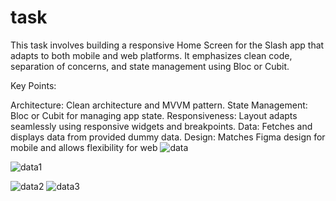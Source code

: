 # task

This task involves building a responsive Home Screen for the Slash app that adapts to both mobile and web platforms. It emphasizes clean code, separation of concerns, and state management using Bloc or Cubit.

Key Points:

Architecture: Clean architecture and MVVM pattern.
State Management: Bloc or Cubit for managing app state.
Responsiveness: Layout adapts seamlessly using responsive widgets and breakpoints.
Data: Fetches and displays data from provided dummy data.
Design: Matches Figma design for mobile and allows flexibility for web
![data](https://github.com/ZyadMohamed14/fluttertask/assets/88216390/32955105-8b95-4205-bc10-0f2c2355250b)

![data1](https://github.com/ZyadMohamed14/fluttertask/assets/88216390/7aa1d9a3-2c3b-48c9-8393-e27b478ce896)

![data2](https://github.com/ZyadMohamed14/fluttertask/assets/88216390/ef1002ac-3ff3-4e7e-b741-b3eae90bbfb8)
![data3](https://github.com/ZyadMohamed14/fluttertask/assets/88216390/a8c1b593-4b55-492b-9cf4-1cf947415081)
